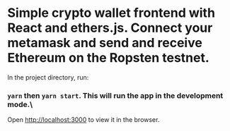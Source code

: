  

# Simple crypto wallet frontend with React and ethers.js. Connect your metamask and send and receive Ethereum on the Ropsten testnet.

 
In the project directory,  run:

### `yarn` then `yarn start`. This will run the app in the development mode.\
Open [http://localhost:3000](http://localhost:3000) to view it in the browser.


